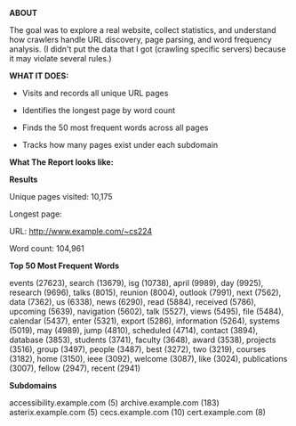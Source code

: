**ABOUT**

The goal was to explore a real website, collect statistics, and understand how crawlers handle URL discovery, page parsing, and word frequency analysis. (I didn't put the data that I got (crawling specific servers) because it may violate several rules.)

**WHAT IT DOES:**

* Visits and records all unique URL pages

* Identifies the longest page by word count


* Finds the 50 most frequent words across all pages


* Tracks how many pages exist under each subdomain


**What The Report looks like:**

**Results**

Unique pages visited: 10,175

Longest page:

URL: http://www.example.com/~cs224

Word count: 104,961


**Top 50 Most Frequent Words**

events (27623), search (13679), isg (10738), april (9989), day (9925),
research (9696), talks (8015), reunion (8004), outlook (7991), next (7562),
data (7362), us (6338), news (6290), read (5884), received (5786),
upcoming (5639), navigation (5602), talk (5527), views (5495), file (5484),
calendar (5437), enter (5321), export (5286), information (5264),
systems (5019), may (4989), jump (4810), scheduled (4714),
contact (3894), database (3853), students (3741), faculty (3648),
award (3538), projects (3516), group (3497), people (3487),
best (3272), two (3219), courses (3182), home (3150), ieee (3092),
welcome (3087), like (3024), publications (3007), fellow (2947),
recent (2941)


**Subdomains**

accessibility.example.com (5)
archive.example.com (183)
asterix.example.com (5)
cecs.example.com (10)
cert.example.com (8)



